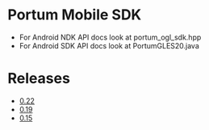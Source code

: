# Portum Mobile SDK

 - For Android NDK API docs look at portum_ogl_sdk.hpp
 - For Android SDK API docs look at PortumGLES20.java

# Releases

 - [0.22](https://github.com/moinstall/portum-sdk/releases/tag/v0.22)
 - [0.19](https://github.com/moinstall/portum-sdk/releases/tag/v0.19)
 - [0.15](https://github.com/moinstall/portum-sdk/releases/tag/v0.15)
